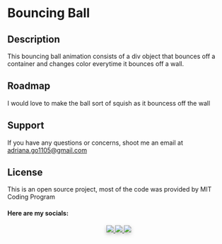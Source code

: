 # Bouncing Ball

## Description
This bouncing ball animation consists of a div object that bounces off a container and changes color everytime it bounces off a wall. 

## Roadmap
I would love to make the ball sort of squish as it bouncess off the wall

## Support
If you have any questions or concerns, shoot me an email at adriana.go1105@gmail.com

## License
This is an open source project, most of the code was provided by MIT Coding Program

#### Here are my socials:

<p align="center">
<a href="https://github.com/adrigalle">
    <img style="filter: drop-shadow(0px 4px 4px rgba(0, 0, 0, 0.25));" size="350px" src="./images/icons/svg/GitHub.svg"
</a>
<a href="https://www.linkedin.com/in/adriana-gallegos-a2a992159">
    <img style="filter: drop-shadow(0px 4px 4px rgba(0, 0, 0, 0.25));" size="350px" src="./images/icons/svg/LinkedIn.svg"
</a>   
<a href="mailto:adriana.go1105@gmail.com">
    <img style="filter: drop-shadow(0px 4px 4px rgba(0, 0, 0, 0.25));" size="350px" src="./images/icons/svg/Email.svg">
</a>

</p>